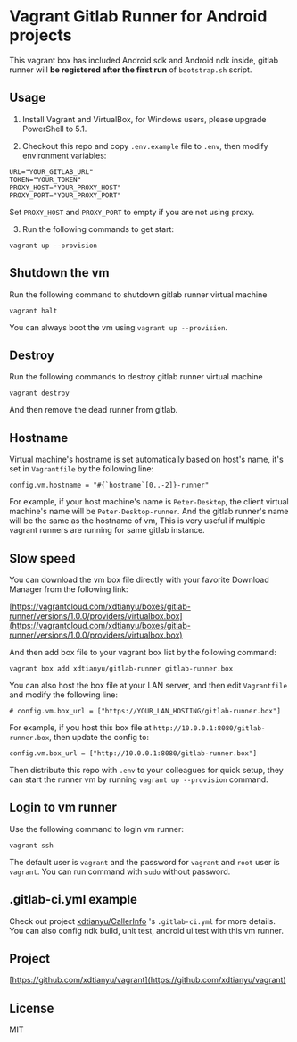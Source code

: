 # Vagrant Gitlab Runner for Android projects

This vagrant box has included Android sdk and Android ndk inside, gitlab runner will **be registered after the first run** of `bootstrap.sh` script.

## Usage

1. Install Vagrant and VirtualBox, for Windows users, please upgrade PowerShell to 5.1.

2. Checkout this repo and copy `.env.example` file to `.env`, then modify environment variables:

```
URL="YOUR_GITLAB_URL"
TOKEN="YOUR_TOKEN"
PROXY_HOST="YOUR_PROXY_HOST"
PROXY_PORT="YOUR_PROXY_PORT"
```

Set `PROXY_HOST` and `PROXY_PORT` to empty if you are not using proxy.

3. Run the following commands to get start:

```
vagrant up --provision
```

## Shutdown the vm

Run the following command to shutdown gitlab runner virtual machine

```
vagrant halt
```

You can always boot the vm using `vagrant up --provision`. 

## Destroy

Run the following commands to destroy gitlab runner virtual machine

```
vagrant destroy
```

And then remove the dead runner from gitlab.

## Hostname

Virtual machine's hostname is set automatically based on host's name, it's set in `Vagrantfile` by the following line:

```
config.vm.hostname = "#{`hostname`[0..-2]}-runner"
```

For example, if your host machine's name is `Peter-Desktop`, the client virtual machine's name will be `Peter-Desktop-runner`. And the gitlab runner's name will be the same as the hostname of vm, This is very useful if multiple vagrant runners are running for same gitlab instance.

## Slow speed

You can download the vm box file directly with your favorite Download Manager from the following link:

[https://vagrantcloud.com/xdtianyu/boxes/gitlab-runner/versions/1.0.0/providers/virtualbox.box](https://vagrantcloud.com/xdtianyu/boxes/gitlab-runner/versions/1.0.0/providers/virtualbox.box)

And then add box file to your vagrant box list by the following command:

```
vagrant box add xdtianyu/gitlab-runner gitlab-runner.box
```

You can also host the box file at your LAN server, and then edit `Vagrantfile` and modify the following line: 

```
# config.vm.box_url = ["https://YOUR_LAN_HOSTING/gitlab-runner.box"]
```
For example, if you host this box file at `http://10.0.0.1:8080/gitlab-runner.box`, then update the config to:

```
config.vm.box_url = ["http://10.0.0.1:8080/gitlab-runner.box"]
```
Then distribute this repo with `.env` to your colleagues for quick setup, they can start the runner vm by running `vagrant up --provision` command.

## Login to vm runner

Use the following command to login vm runner:

```
vagrant ssh
```

The default user is `vagrant` and the password for `vagrant` and `root` user is `vagrant`. You can run command with `sudo` without password.

## .gitlab-ci.yml example

Check out project [xdtianyu/CallerInfo](https://github.com/xdtianyu/CallerInfo) 's `.gitlab-ci.yml` for more details. You can also config ndk build, unit test, android ui test with this vm runner.


## Project

[https://github.com/xdtianyu/vagrant](https://github.com/xdtianyu/vagrant)

## License

MIT
